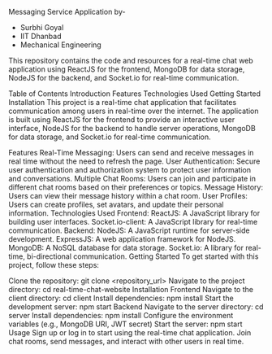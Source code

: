 Messaging Service Application by-
- Surbhi Goyal
- IIT Dhanbad
- Mechanical Engineering

This repository contains the code and resources for a real-time chat web application using ReactJS for the frontend, MongoDB for data storage, NodeJS for the backend, and Socket.io for real-time communication.

Table of Contents
Introduction
Features
Technologies Used
Getting Started
Installation
This project is a real-time chat application that facilitates communication among users in real-time over the internet. The application is built using ReactJS for the frontend to provide an interactive user interface, NodeJS for the backend to handle server operations, MongoDB for data storage, and Socket.io for real-time communication.

Features
Real-Time Messaging: Users can send and receive messages in real time without the need to refresh the page.
User Authentication: Secure user authentication and authorization system to protect user information and conversations.
Multiple Chat Rooms: Users can join and participate in different chat rooms based on their preferences or topics.
Message History: Users can view their message history within a chat room.
User Profiles: Users can create profiles, set avatars, and update their personal information.
Technologies Used
Frontend:
ReactJS: A JavaScript library for building user interfaces.
Socket.io-client: A JavaScript library for real-time communication.
Backend:
NodeJS: A JavaScript runtime for server-side development.
ExpressJS: A web application framework for NodeJS.
MongoDB: A NoSQL database for data storage.
Socket.io: A library for real-time, bi-directional communication.
Getting Started
To get started with this project, follow these steps:

Clone the repository: git clone <repository_url>
Navigate to the project directory: cd real-time-chat-website
Installation
Frontend
Navigate to the client directory: cd client
Install dependencies: npm install
Start the development server: npm start
Backend
Navigate to the server directory: cd server
Install dependencies: npm install
Configure the environment variables (e.g., MongoDB URI, JWT secret)
Start the server: npm start
Usage
Sign up or log in to start using the real-time chat application.
Join chat rooms, send messages, and interact with other users in real time.






